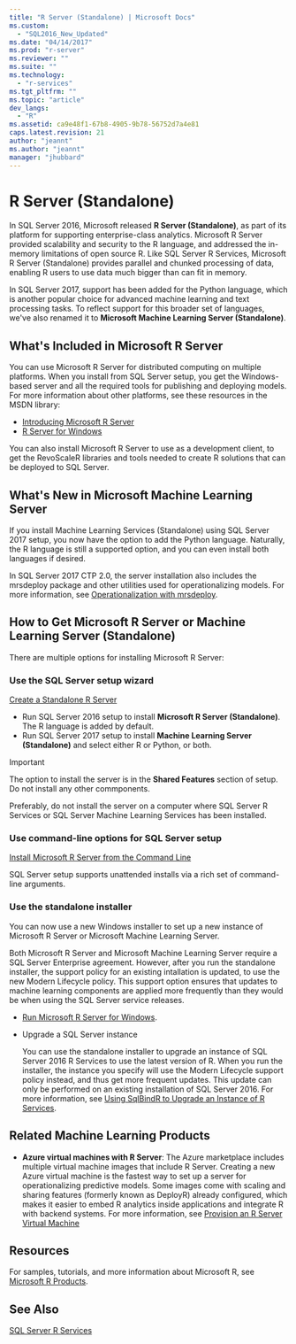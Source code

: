 ```yaml
---
title: "R Server (Standalone) | Microsoft Docs"
ms.custom: 
  - "SQL2016_New_Updated"
ms.date: "04/14/2017"
ms.prod: "r-server"
ms.reviewer: ""
ms.suite: ""
ms.technology: 
  - "r-services"
ms.tgt_pltfrm: ""
ms.topic: "article"
dev_langs: 
  - "R"
ms.assetid: ca9e48f1-67b8-4905-9b78-56752d7a4e81
caps.latest.revision: 21
author: "jeannt"
ms.author: "jeannt"
manager: "jhubbard"
---
```

# R Server (Standalone)
 
In SQL Server 2016, Microsoft released **R Server (Standalone)**, as part of its platform for supporting enterprise-class analytics.  Microsoft R Server provided scalability and security to the R language, and addressed the in-memory limitations of open source R. Like SQL Server R Services, Microsoft R Server (Standalone) provides parallel and chunked processing of data, enabling R users to use data much bigger than can fit in memory.

In SQL Server 2017, support has been added for the Python language, which is another popular choice for advanced machine learning and text processing tasks.  To reflect support for this broader set of languages, we've also renamed it to **Microsoft Machine Learning Server (Standalone)**.

## What's Included in Microsoft R Server
 
You can use Microsoft R Server for distributed computing on multiple platforms. When you install from SQL Server setup, you get the Windows-based server and all the required tools for publishing and deploying models. For more information about other platforms, see these resources in the MSDN library:

+ [Introducing Microsoft R Server](https://msdn.microsoft.com/microsoft-r/rserver)
+ [R Server for Windows](https://msdn.microsoft.com/microsoft-r/rserver-install-windows)

You can also install Microsoft R Server to use as a development client, to get the RevoScaleR libraries and tools needed to create R solutions that can be deployed to SQL Server.
  
## What's New in Microsoft Machine Learning Server

If you install Machine Learning Services (Standalone) using SQL Server 2017 setup, you now have the option to add the Python language. Naturally, the R language is still a supported option, and you can even install both languages if desired.
 
In SQL Server 2017 CTP 2.0, the server installation also includes the mrsdeploy package and other utilities used for operationalizing models. For more information, see [Operationalization with mrsdeploy](../../advanced-analytics/operationalization-with-mrsdeploy.md).

## How to Get Microsoft R Server or Machine Learning Server (Standalone) 
 
 There are multiple options for installing Microsoft R Server:

### Use the SQL Server setup wizard

[Create a Standalone R Server](../r/create-a-standalone-r-server.md)

+ Run SQL Server 2016 setup to install **Microsoft R Server (Standalone)**. The R language is added by default.
+ Run SQL Server 2017 setup to install **Machine Learning Server (Standalone)** and select either R or Python, or both.

> [!IMPORTANT]
> The option to install the server is in the **Shared Features** section of setup. Do not install any other commponents.
>
> Preferably, do not install the server on a computer where SQL Server R Services or SQL Server Machine Learning Services has been installed. 

### Use command-line options for SQL Server setup

[Install Microsoft R Server from the Command Line](../r/install-microsoft-r-server-from-the-command-line.md)

SQL Server setup supports unattended installs via a rich set of command-line arguments. 

### Use the standalone installer

You can now use a new Windows installer to set up a new instance of Microsoft R Server or Microsoft Machine Learning Server.

Both Microsoft R Server and Microsoft Machine Learning Server require a SQL Server Enterprise agreement. 
However, after you run the standalone installer, the support policy for an existing intallation is updated, to use the new Modern Lifecycle policy. This support option ensures that updates to machine learning components are applied more frequently than they would be when using the SQL Server service releases. 

+ [Run Microsoft R Server for Windows](https://msdn.microsoft.com/microsoft-r/rserver-install-windows).

+ Upgrade a SQL Server instance

  You can use the standalone installer to upgrade an instance of SQL Server 2016 R Services to use the latest version of R. When you run the installer, the instance you specify will use the Modern Lifecycle support policy instead, and thus get more frequent updates. This update can only be performed on an existing installation of SQL Server 2016. For more information, see [Using SqlBindR to Upgrade an Instance of R Services](./use-sqlbindr-exe-to-upgrade-an-instance-of-sql-server.md).


## Related Machine Learning Products

+ **Azure virtual machines with R Server**: The Azure marketplace includes multiple virtual machine images that include R Server. Creating a new Azure virtual machine is the fastest way to set up a server for operationalizing predictive models. Some images come with scaling and sharing features (formerly known as DeployR) already configured, which makes it easier to embed R analytics inside applications and integrate R with backend systems. For more information, see [Provision an R Server Virtual Machine](../../advanced-analytics/r-services/provision-the-r-server-only-sql-server-2016-enterprise-vm-on-azure.md)
  
## Resources

For samples, tutorials, and more information about Microsoft R, see [Microsoft R Products](https://msdn.microsoft.com/microsoft-r/microsoft-r-getting-started).   

## See Also

 [SQL Server R Services](../../advanced-analytics/r/sql-server-r-services.md)   

  
  

